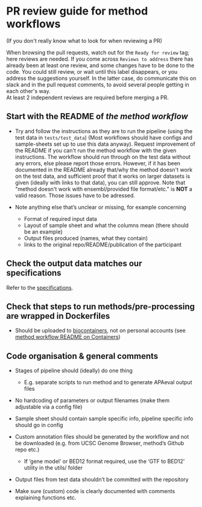 # PR review guide for method workflows
(If you don't really know what to look for when reviewing a PR)

When browsing the pull requests, watch out for the `Ready for review` tag; here reviews are needed. If you come across `Reviews to address` there has already been at least one review, and some changes have to be done to the code. You could still review, or wait until this label disappears, or you address the suggestions yourself. In the latter case, do communicate this on slack and in the pull request comments, to avoid several people getting in each other's way.    
At least 2 independent reviews are required before merging a PR.


## Start with the README of *the method workflow*

- Try and follow the instructions as they are to run the pipeline (using the test data in `tests/test_data`)
(Most workflows should have configs and sample-sheets set up to use this data anyway). Request improvement of the README if you can't run the method workflow with the given instructions. The workflow should run through on the test data without any errors, else please report those errors. However, if it has been documented in the README already that/why the method doesn't work on the test data, and sufficient proof that it works on larger datasets is given (ideally with links to that data), you can still approve. Note that "method doesn't work with ensembl/provided file format/etc." is **NOT** a valid reason. Those issues have to be adressed.

- Note anything else that’s unclear or missing, for example concerning
    - Format of required input data
    - Layout of sample sheet and what the columns mean (there should be an example)
    - Output files produced (names, what they contain)
    - links to the original repo/README/publication of the participant

## Check the output data matches our specifications

Refer to the [specifications][out-specs].


## Check that steps to run methods/pre-processing are wrapped in Dockerfiles

- Should be uploaded to [biocontainers][biocontainers], not on personal accounts 
(see [method workflow README on Containers][mwf-readme-container])


## Code organisation & general comments
- Stages of pipeline should (ideally) do one thing
    - E.g. separate scripts to run method and to generate APAeval output files

- No hardcoding of parameters or output filenames (make them adjustable via a config file)

- Sample sheet should contain sample specific info, pipeline specific info should go in config

- Custom annotation files should be generated by the workflow and not be downloaded (e.g. from UCSC Genome Browser, method’s Github repo etc.)
    - If ‘gene model’ or BED12 format required, use the ‘GTF to BED12’ utility in the utils/ folder

- Output files from test data shouldn’t be committed with the repository

- Make sure (custom) code is clearly documented with comments explaining functions etc.


[//]: # (References)

[biocontainers]: <https://biocontainers-edu.readthedocs.io/en/latest/index.html>
[out-specs]: ./method_workflow_file_specifications.md
[mwf-readme-container]: ./README#containers